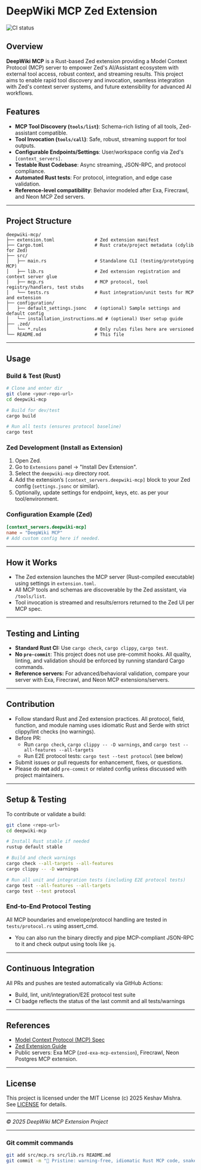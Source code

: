 # DeepWiki MCP Zed Extension

![CI status](https://github.com/yourusername/deepwiki-mcp/actions/workflows/ci.yml/badge.svg)

## Overview

**DeepWiki MCP** is a Rust-based Zed extension providing a Model Context Protocol (MCP) server to empower Zed's AI/Assistant ecosystem with external tool access, robust context, and streaming results. This project aims to enable rapid tool discovery and invocation, seamless integration with Zed's context server systems, and future extensibility for advanced AI workflows.

## Features

- **MCP Tool Discovery (`tools/list`)**: Schema-rich listing of all tools, Zed-assistant compatible.
- **Tool Invocation (`tools/call`)**: Safe, robust, streaming support for tool outputs.
- **Configurable Endpoints/Settings**: User/workspace config via Zed's `[context_servers]`.
- **Testable Rust Codebase**: Async streaming, JSON-RPC, and protocol compliance.
- **Automated Rust tests**: For protocol, integration, and edge case validation.
- **Reference-level compatibility**: Behavior modeled after Exa, Firecrawl, and Neon MCP Zed servers.

---

## Project Structure

```
deepwiki-mcp/
├── extension.toml               # Zed extension manifest
├── Cargo.toml                   # Rust crate/project metadata (cdylib for Zed)
├── src/
│   ├── main.rs                  # Standalone CLI (testing/prototyping MCP)
│   ├── lib.rs                   # Zed extension registration and context server glue
│   ├── mcp.rs                   # MCP protocol, tool registry/handlers, test stubs
│   └── tests.rs                 # Rust integration/unit tests for MCP and extension
├── configuration/
│   ├── default_settings.jsonc   # (optional) Sample settings and default config
│   └── installation_instructions.md # (optional) User setup guide
├── .zed/
│   └── *.rules                  # Only rules files here are versioned
└── README.md                    # This file
```

---

## Usage

### Build & Test (Rust)

```sh
# Clone and enter dir
git clone <your-repo-url>
cd deepwiki-mcp

# Build for dev/test
cargo build

# Run all tests (ensures protocol baseline)
cargo test
```

### Zed Development (Install as Extension)

1. Open Zed.  
2. Go to `Extensions` panel → "Install Dev Extension".
3. Select the `deepwiki-mcp` directory root.
4. Add the extension’s `[context_servers.deepwiki-mcp]` block to your Zed config (`settings.jsonc` or similar).
5. Optionally, update settings for endpoint, keys, etc. as per your tool/environment.

### Configuration Example (Zed)

```toml
[context_servers.deepwiki-mcp]
name = "DeepWiki MCP"
# Add custom config here if needed.
```

---

## How it Works

- The Zed extension launches the MCP server (Rust-compiled executable) using settings in `extension.toml`.
- All MCP tools and schemas are discoverable by the Zed assistant, via `/tools/list`.
- Tool invocation is streamed and results/errors returned to the Zed UI per MCP spec.

---

## Testing and Linting

- **Standard Rust CI:** Use `cargo check`, `cargo clippy`, `cargo test`.
- **No `pre-commit`**: This project does not use pre-commit hooks. All quality, linting, and validation should be enforced by running standard Cargo commands.
- **Reference servers:** For advanced/behavioral validation, compare your server with Exa, Firecrawl, and Neon MCP extensions/servers.

---

## Contribution

- Follow standard Rust and Zed extension practices. All protocol, field, function, and module naming uses idiomatic Rust and Serde with strict clippy/lint checks (no warnings).
- Before PR:
  - Run `cargo check`, `cargo clippy -- -D warnings`, and `cargo test --all-features --all-targets`
  - Run E2E protocol tests: `cargo test --test protocol` (see below)
- Submit issues or pull requests for enhancement, fixes, or questions.
- Please do **not** add `pre-commit` or related config unless discussed with project maintainers.

---

## Setup & Testing

To contribute or validate a build:

```sh
git clone <repo-url>
cd deepwiki-mcp

# Install Rust stable if needed
rustup default stable

# Build and check warnings
cargo check --all-targets --all-features
cargo clippy -- -D warnings

# Run all unit and integration tests (including E2E protocol tests)
cargo test --all-features --all-targets
cargo test --test protocol
```

### End-to-End Protocol Testing

All MCP boundaries and envelope/protocol handling are tested in `tests/protocol.rs` using assert_cmd.
- You can also run the binary directly and pipe MCP-compliant JSON-RPC to it and check output using tools like `jq`.

---

## Continuous Integration

All PRs and pushes are tested automatically via GitHub Actions:
- Build, lint, unit/integration/E2E protocol test suite
- CI badge reflects the status of the last commit and all tests/warnings

---

## References

- [Model Context Protocol (MCP) Spec](https://modelcontextprotocol.io/)
- [Zed Extension Guide](https://zed.dev/docs/extensions/mcp-extensions)
- Public servers: Exa MCP (`zed-exa-mcp-extension`), Firecrawl, Neon Postgres MCP extension.

---

## License

This project is licensed under the MIT License (c) 2025 Keshav Mishra.  
See [LICENSE](./LICENSE) for details.

---

*© 2025 DeepWiki MCP Extension Project*

---

### Git commit commands

```sh
git add src/mcp.rs src/lib.rs README.md
git commit -m "🧹 Pristine: warning-free, idiomatic Rust MCP code, snake_case + serde, minimal pub, best docs"
```